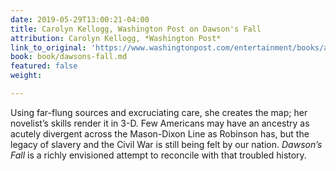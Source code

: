 ```yaml
---
date: 2019-05-29T13:00:21-04:00
title: Carolyn Kellogg, Washington Post on Dawson's Fall
attribution: Carolyn Kellogg, *Washington Post*
link_to_original: 'https://www.washingtonpost.com/entertainment/books/a-book-about-the-civil-war-that-speaks-to-our-times-too/2019/05/15/eb086cb8-6b7c-11e9-8f44-e8d8bb1df986_story.html?utm_term=.128e1465b968 '
book: book/dawsons-fall.md
featured: false
weight: 

---
```

Using far-flung sources and excruciating care, she creates the map; her novelist’s skills render it in 3-D. Few Americans may have an ancestry as acutely divergent across the Mason-Dixon Line as Robinson has, but the legacy of slavery and the Civil War is still being felt by our nation. _Dawson’s Fall_ is a richly envisioned attempt to reconcile with that troubled history.